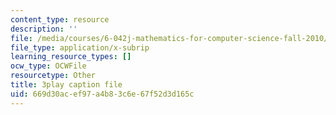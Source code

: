 ```yaml
---
content_type: resource
description: ''
file: /media/courses/6-042j-mathematics-for-computer-science-fall-2010/669d30acef97a4b83c6e67f52d3d165c_NuY7szYSXSw.srt
file_type: application/x-subrip
learning_resource_types: []
ocw_type: OCWFile
resourcetype: Other
title: 3play caption file
uid: 669d30ac-ef97-a4b8-3c6e-67f52d3d165c
---
```

